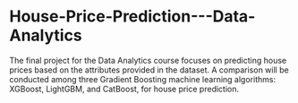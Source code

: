 # House-Price-Prediction---Data-Analytics
The final project for the Data Analytics course focuses on predicting house prices based on the attributes provided in the dataset. A comparison will be conducted among three Gradient Boosting machine learning algorithms: XGBoost, LightGBM, and CatBoost, for house price prediction.
